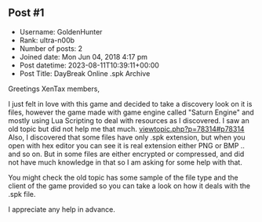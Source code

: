 ## Post #1
- Username: GoldenHunter
- Rank: ultra-n00b
- Number of posts: 2
- Joined date: Mon Jun 04, 2018 4:17 pm
- Post datetime: 2023-08-11T10:39:11+00:00
- Post Title: DayBreak Online .spk Archive

Greetings XenTax members,

I just felt in love with this game and decided to take a discovery look on it is files, however the game made with game engine called "Saturn Engine" and mostly using Lua Scripting to deal with resources as I discovered. I saw an old topic but did not help me that much. [viewtopic.php?p=78314#p78314](https://forum.xentax.com/viewtopic.php?p=78314#p78314) Also, I discovered that some files have only .spk extension, but when you open with hex editor you can see it is real extension either PNG or BMP .. and so on. But in some files are either encrypted or compressed, and did not have much knowledge in that so I am asking for some help with that.

You might check the old topic has some sample of the file type and the client of the game provided so you can take a look on how it deals with the .spk file.

I appreciate any help in advance.
